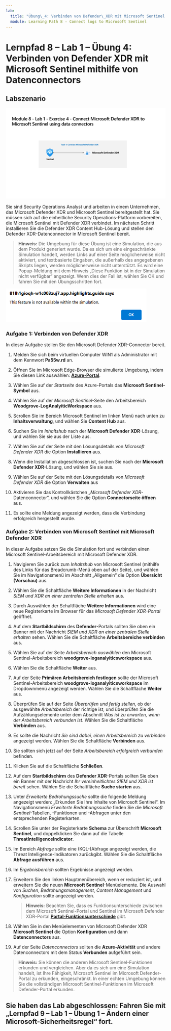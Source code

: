 ```yaml
---
lab:
  title: "Übung\_4: Verbinden von Defender\_XDR mit Microsoft Sentinel mithilfe von Datenconnectors"
  module: Learning Path 8 - Connect logs to Microsoft Sentinel
---
```


# Lernpfad 8 – Lab 1 – Übung 4: Verbinden von Defender XDR mit Microsoft Sentinel mithilfe von Datenconnectors

## Labszenario

![Übersicht über Lab.](../Media/SC-200-Lab_Diagrams_Mod8_L1_Ex4.png)

Sie sind Security Operations Analyst und arbeiten in einem Unternehmen, das Microsoft Defender XDR und Microsoft Sentinel bereitgestellt hat. Sie müssen sich auf die einheitliche Security Operations-Platform vorbereiten, die Microsoft Sentinel mit Defender XDR verbindet. Im nächsten Schritt installieren Sie die Defender XDR Content Hub-Lösung und stellen den Defender XDR-Datenconnector in Microsoft Sentinel bereit.

>**Hinweis:** Die Umgebung für diese Übung ist eine Simulation, die aus dem Produkt generiert wurde. Da es sich um eine eingeschränkte Simulation handelt, werden Links auf einer Seite möglicherweise nicht aktiviert, und textbasierte Eingaben, die außerhalb des angegebenen Skripts liegen, werden möglicherweise nicht unterstützt. Es wird eine Popup-Meldung mit dem Hinweis „Diese Funktion ist in der Simulation nicht verfügbar“ angezeigt. Wenn dies der Fall ist, wählen Sie OK und fahren Sie mit den Übungsschritten fort.

![Popupfenster mit Fehlermeldung](../Media/simulation-pop-up-error.png)

### Aufgabe 1: Verbinden von Defender XDR

In dieser Aufgabe stellen Sie den Microsoft Defender XDR-Connector bereit.

1. Melden Sie sich beim virtuellen Computer WIN1 als Administrator mit dem Kennwort **Pa55w.rd** an.  

1. Öffnen Sie im Microsoft Edge-Browser die simulierte Umgebung, indem Sie diesen Link auswählen: **[Azure-Portal]( https://app.highlights.guide/start/1c894b46-4b0a-40cb-b0f0-1e1c86c615f3?token=16d48b6c-eace-4a1f-8050-098d29d23a89)**.

1. Wählen Sie auf der *Startseite* des Azure-Portals das **Microsoft Sentinel-Symbol** aus.

1. Wählen Sie auf der *Microsoft Sentinel*-Seite den Arbeitsbereich **Woodgrove-LogAnalyiticWorkspace** aus.

1. Scrollen Sie im Bereich Microsoft Sentinel im linken Menü nach unten zu **Inhaltsverwaltung**, und wählen Sie **Content Hub** aus.

1. Suchen Sie im *Inhaltshub* nach der **Microsoft Defender XDR**-Lösung, und wählen Sie sie aus der Liste aus.

1. Wählen Sie auf der Seite mit den Lösungsdetails von *Microsoft Defender XDR* die Option **Installieren** aus.

1. Wenn die Installation abgeschlossen ist, suchen Sie nach der **Microsoft Defender XDR**-Lösung, und wählen Sie sie aus.

1. Wählen Sie auf der Seite mit den Lösungsdetails von *Microsoft Defender XDR* die Option **Verwalten** aus

1. Aktivieren Sie das Kontrollkästchen „*Microsoft Defender XDR*-Datenconnector“, und wählen Sie die Option **Connectorseite öffnen** aus.

1. Es sollte eine Meldung angezeigt werden, dass die Verbindung erfolgreich hergestellt wurde.

### Aufgabe 2: Verbinden von Microsoft Sentinel mit Microsoft Defender XDR

In dieser Aufgabe setzen Sie die Simulation fort und verbinden einen Microsoft Sentinel-Arbeitsbereich mit Microsoft Defender XDR.

1. Navigieren Sie zurück zum *Inhaltshub* von Microsoft Sentinel (mithilfe des Links für das Breadcrumb-Menü oben auf der Seite), und wählen Sie im Navigationsmenü im Abschnitt „Allgemein“ die Option **Übersicht (Vorschau)** aus.

1. Wählen Sie die Schaltfläche **Weitere Informationen** in der Nachricht *SIEM und XDR an einer zentralen Stelle erhalten* aus.

1. Durch Auswählen der Schaltfläche **Weitere Informationen** wird eine neue Registerkarte im Browser für das *Microsoft Defender XDR-Portal* geöffnet.

1. Auf dem **Startbildschirm** des **Defender**-Portals sollten Sie oben ein Banner mit der Nachricht *SIEM und XDR an einer zentralen Stelle erhalten* sehen. Wählen Sie die Schaltfläche **Arbeitsbereiche verbinden** aus.

1. Wählen Sie auf der Seite *Arbeitsbereich auswählen* den Microsoft Sentinel-Arbeitsbereich **woodgrove-loganalyiticsworkspace** aus.

1. Wählen Sie die Schaltfläche **Weiter** aus.

1. Auf der Seite **Primären Arbeitsbereich festlegen** sollte der Microsoft Sentinel-Arbeitsbereich **woodgrove-loganalyiticsworkspace** im Dropdownmenü angezeigt werden. Wählen Sie die Schaltfläche **Weiter** aus.

1. Überprüfen Sie auf der Seite *Überprüfen und fertig stellen*, ob der ausgewählte *Arbeitsbereich* der richtige ist, und überprüfen Sie die Aufzählungselemente unter dem Abschnitt *Was ist zu erwarten, wenn der Arbeitsbereich verbunden ist*. Wählen Sie die Schaltfläche **Verbinden** aus.

1. Es sollte die Nachricht *Sie sind dabei, einen Arbeitsbereich zu verbinden* angezeigt werden. Wählen Sie die Schaltfläche **Verbinden** aus.

1. Sie sollten sich jetzt auf der Seite *Arbeitsbereich erfolgreich verbunden* befinden.

1. Klicken Sie auf die Schaltfläche **Schließen**.

1. Auf dem **Startbildschirm** des **Defender XDR**-Portals sollten Sie oben ein Banner mit der Nachricht *Ihr vereinheitlichtes SIEM und XDR ist bereit* sehen. Wählen Sie die Schaltfläche **Suche starten** aus.

1. Unter *Erweiterte Bedrohungssuche* sollte die folgende Meldung angezeigt werden: „Erkunden Sie Ihre Inhalte von Microsoft Sentinel“. Im Navigationsmenü *Erweiterte Bedrohungssuche* finden Sie die *Microsoft Sentinel*-Tabellen, -Funktionen und -Abfragen unter den entsprechenden Registerkarten.

1. Scrollen Sie unter der Registerkarte **Schema** zur Überschrift **Microsoft Sentinel**, und doppelklicken Sie dann auf die Tabelle **ThreatIntelligenceIndicator**.

1. Im Bereich *Abfrage* sollte eine (KQL-)Abfrage angezeigt werden, die Threat Intelligence-Indikatoren zurückgibt. Wählen Sie die Schaltfläche **Abfrage ausführen** aus.

1. Im *Ergebnisbereich* sollten Ergebnisse angezeigt werden.

1. Erweitern Sie den linken Hauptmenübereich, wenn er reduziert ist, und erweitern Sie die neuen **Microsoft Sentinel**-Menüelemente. Die Auswahl von *Suchen*, *Bedrohungsmanagement*, *Content Management* und *Konfiguration* sollte angezeigt werden.

    >**Hinweis:** Beachten Sie, dass es Funktionsunterschiede zwischen dem Microsoft Sentinel-Portal und Sentinel im Microsoft Defender XDR-Portal **[Portal-Funktionsunterschiede](https://learn.microsoft.com/azure/sentinel/microsoft-sentinel-defender-portal#capability-differences-between-portals)** gibt.

1. Wählen Sie in den Menüelementen von Microsoft Defender XDR **Microsoft Sentinel** die Option **Konfiguration** und dann **Datenconnectors** aus.

1. Auf der Seite *Datenconnectors* sollten die **Azure-Aktivität** und andere Datenconnectors mit dem Status **Verbunden** aufgeführt sein.

>**Hinweis:** Sie können die anderen Microsoft Sentinel-Funktionen erkunden und vergleichen. Aber da es sich um eine Simulation handelt, ist Ihre Fähigkeit, Microsoft Sentinel im Microsoft Defender-Portal zu erkunden, eingeschränkt. In einer echten Umgebung können Sie die vollständigen Microsoft Sentinel-Funktionen im Microsoft Defender-Portal erkunden.

## Sie haben das Lab abgeschlossen: Fahren Sie mit „Lernpfad 9 – Lab 1 – Übung 1 – Ändern einer Microsoft-Sicherheitsregel“ fort.
